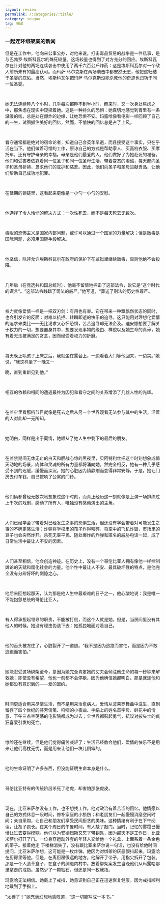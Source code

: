 ```yaml
---
layout: review
permalink: /:categories/:title/
category: sougua
tag: 摘录
---
```


### 一起连环绑架案的新闻

但是在⼯作中，他向来公事公办，对他来说，打击毒品贸易的战争是⼀件私事，是与巴勃罗·埃斯科瓦尔的殊死较量。这场较量也得到了对⽅充分的回应。埃斯科瓦尔在针对他的两场连续袭击中使⽤了两千六百公⽄炸药：这是埃斯科瓦尔对⼀个敌⼈前所未有的最⾼认可。⽽玛萨·⻢尔克斯在两场袭击中都安然⽆恙，他把这归结于圣婴的庇佑。当然，埃斯科瓦尔把玛萨·⻢尔克斯没能杀死他的奇迹也归功于同⼀位圣婴。

<br>

她⽆法连续睡⼋个⼩时，⼏乎每次都睡不到半⼩时，醒来时，⼜⼀次身处焦虑之中，那焦虑在现实中窥探着她。这是⼀种持久的恐惧：她真切地感觉到胃⾥有⼀条温暖的线，总是处在爆炸的边缘，让她恐惧不安。玛露哈像看电影⼀样回顾了⾃⼰的⼀⽣，试图抓住美好的回忆，然⽽，不愉快的回忆总是占了上⻛。

<br>

看守通常都是绝对的宿命论者，知道⾃⼰会英年早逝，⽽且接受这个事实，只在乎活在当下。他们做着可憎的⼯作，原谅⾃⼰的⽅式是帮助家⼈、买⾼档⾐服、买摩托⻋，还有守护⺟亲的幸福。⺟亲是他们最爱的⼈，他们做好了为她赴死的准备。他们和受害者依靠着同⼀位圣⼦和同⼀位圣⺟⽣活，带着变态的虔诚，每天都向圣⼦和圣⺟祈祷，恳求他们的庇护和慈悲。因此，他们向圣⼦和圣⺟进献贡品，让他们帮助⾃⼰成功地犯罪。

<br>

在延期的锁链⾥，这看起来更像是⼀⼩勺⼀⼩勺的安慰。

<br>

他选择了令⼈怜悯的解决⽅式：⼀次性死去，⽽不是每天死去⽆数次。

<br>

毒贩的恐怖主义是国家内部问题，或许可以通过⼀个国家的⼒量解决；但是贩毒是国际问题，必须⽤国际⼿段解决。

<br>

他坚信，除⾮允许埃斯科瓦尔在政府的保护下在监狱⾥继续贩毒，否则他绝不会投降。

<br>

⼏年后（在竞选共和国总统时），他毫不留情地抨击了这部法令，说它是“这个时代的谎⾔”。“这部法令践踏了司法的威严，”他写道，“葬送了刑法的历史性尊严。

<br>

权⼒就像爱情⼀样是⼀把双刃剑：有⽤也有害。它在带来⼀种飘飘然状态的同时，也会引发它的反⾯：对难以抗拒、转瞬即逝的快乐的追寻。这只能⽤对理想化爱情的追求来类⽐——⽆⽐渴求⼜⼼怀恐惧，苦苦追寻却⽆法企及。迪安娜想要了解关于权⼒的⼀切，想要置身其中，想要发现事物的缘由、样貌以及她⽣命的真谛，她有着⽆法被满⾜的贪念，因⽽经受着权⼒的折磨。

<br>

每天晚上哄孩⼦上床之后，我就坐在露台上，⼀边看着⼤⻔等他回来，⼀边哭。”她说，“我这样坐了⼀晚⼜⼀

晚，直到重新⻅到他。”

<br>

相互的依赖和相同的遭遇最终为囚犯和看守之间的关系增添了⼏丝⼈性的光辉。

<br>

在监牢⾥看那档节⽬就像是死去之后从另⼀个世界观看⽆法参与其中的⽣活，活着的⼈对此却⼀⽆所知。

<br>

她明⽩，同样是出于同情，她顺从了她⼈⽣中剩下的最后的朋友。

<br>

在监禁期间⽆休⽆⽌的⽩天和胆战⼼惊的⿊夜⾥，⻉阿特利丝把这个时刻想象成惊天动地的场景，⾁体和灵魂的所有⼒量都将涌向她。然完全相反，她有⼀种⼏乎感受不到的迟缓，缓慢⽽深沉，她的⼼脏因为镇静剂⽽变得⾮常安静。于是，她让⻔房去付⻋钱，⾃⼰按响了公寓的⻔铃。

<br>

他们俩都曾经⽆数次地想象过这个时刻，⽽真正经历这⼀刻就像是上演⼀场排练过上千次的戏剧，感动了所有⼈，唯独没有感动演出的主⻆。

<br>

⼈们已经学会了带着对已经发⽣之事的恐惧⽣活，但还没有学会带着对可能发⽣之事的不确定感⽣活：炸弹将学校⾥的孩⼦炸得粉碎，将空中的⻜机炸毁，市场⾥的⾖⼦也会突然炸开。杀死⽆辜平⺠、随处爆炸的炸弹和匿名的威胁电话⼀起，成了⽇常⽣活中最让⼈不安的因素。

<br>

⼈们甚⾄相信，他会创造神迹。在历史上，没有⼀个哥伦⽐亚⼈拥有像他⼀样控制舆论的天赋和腐化社会的⼒量。他个性中最让⼈不安、最具破坏性的特点，是他完全没有分辨好坏的恻隐之⼼。

<br>

他后来回想起那天，认为那是他⼈⽣中最艰难的⽇⼦之⼀，他⼼酸地说：我是唯⼀不能抱怨总统的哥伦⽐亚⼈。

<br>

有⼈得承担起领导的职责，不能被打倒，⽽这个⼈就是她。但是，当房间⾥没有其他⼈的时候，她没有理由伪装下去：她孤独地⾯对着⾃⼰。

<br>

他的⾆头被冻住了，⼼脏裂开了⼀道缝。“我不是因为逃跑⽽害怕，⽽是因为不敢逃跑⽽害怕。”

<br>

她能忍受这场绑架⾄今，是因为她完全肯定她的丈夫会倾注他⽣命的每⼀秒钟来解救她；即使没有希望，他也⼀刻都不会停歇，因为他确信她都明⽩。那是就连他和她都没有意识到的——爱的盟约。

<br>

时间更适合⽤来尽情⽣活，⽽不是⽤来治愈病⼈。爱情从波莱罗舞曲中滋⽣，直到留存了四个世纪的芬芳信笺、呜咽的⼩夜曲、⼿绢上的姓名⾸字⺟、鲜花中的情意、下午三点空荡荡的电影院都成为过去；全世界都⿎起勇⽓，抗议对披头⼠的疯狂喜爱引发的死亡。

<br>

惊险还在继续，但是他们觉得痛苦减轻了：⽣活已经教会他们，爱情的快乐不是⽤来让他们⾼枕⽆忧，⽽是⽤来让他们⼀块⼉倒霉的。

<br>

他的⽣命证明了许多东⻄，但没能证明⽣命本身是什么。

<br>

哥伦比亚特有的传统阶层杀死了老虎，却害怕那张虎皮。

<br>

现在，比亚米萨尔没有工作，也不想找工作，他对政治有着苦涩的回忆。他情愿以自己的方式休息一段时问，修补家庭的小损伤；和老朋友们一起慢慢消磨空闲时间；亲自采购，让自己和朋友们享受民间厨艺的美味。这种情绪有利于在下午阅读，让胡子疯长。在某个周日的午餐时间，有人敲了敲门。当时，记忆的雾霭已慢慢让过去变得模糊。他们以为安德烈斯又忘了带钥匙，因为那天不是工作日，比亚米萨尔打开了门。一位身穿运动外套的年轻人交给他一个礼盒，上面系着一条金色的带子。接着他走 下楼梯消失了，没有跟比亚米萨尔说一句话，也没有给他时间提问。比亚米萨尔想，这可能是一枚炸弹。他因为对绑架的厌恶颤抖起来。玛露哈在厨房里等他。但是，在离厨房很远的地方，他解开了带子，用指尖拆开了包装。那是一个人造革盒子，在盒子的绸缎内村中，放着绑架案发生当晚他们从玛露哈那里拿走的戒指。虽然少了一颗钻石，但还是同一枚我指。

玛露哈无法相信。她戴上了戒指，她意识到自己正在迅速恢复健康，因为戒指顺利地戴到了手指上。

“太棒了！"她充满幻想地感叹道，“这一切能写成一本书。”

